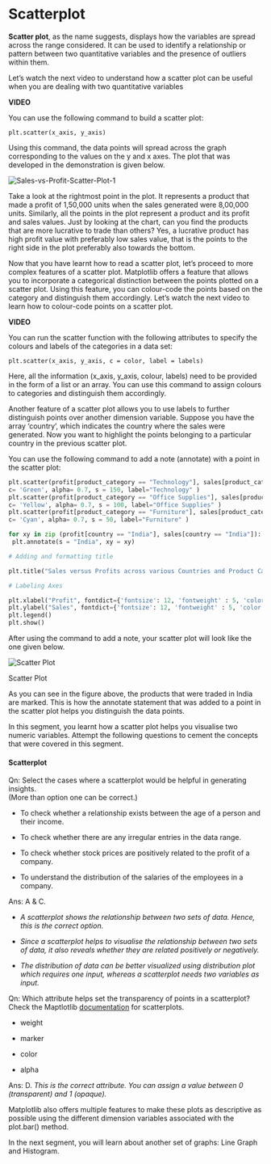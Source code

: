 # Scatterplot

**Scatter plot**, as the name suggests, displays how the variables are spread across the range considered. It can be used to identify a relationship or pattern between two quantitative variables and the presence of outliers within them.

Let’s watch the next video to understand how a scatter plot can be useful when you are dealing with two quantitative variables

**VIDEO**

You can use the following command to build a scatter plot:

`plt.scatter(x_axis, y_axis)`

Using this command, the data points will spread across the graph corresponding to the values on the y and x axes. The plot that was developed in the demonstration is given below.

![Sales-vs-Profit-Scatter-Plot-1](https://i.ibb.co/zRHQbx7/Sales-vs-Profit-Scatter-Plot-1.png)

Take a look at the rightmost point in the plot. It represents a product that made a profit of 1,50,000 units when the sales generated were 8,00,000 units. Similarly, all the points in the plot represent a product and its profit and sales values. Just by looking at the chart, can you find the products that are more lucrative to trade than others? Yes, a lucrative product has high profit value with preferably low sales value, that is the points to the right side in the plot preferably also towards the bottom.

Now that you have learnt how to read a scatter plot, let’s proceed to more complex features of a scatter plot. Matplotlib offers a feature that allows you to incorporate a categorical distinction between the points plotted on a scatter plot. Using this feature, you can colour-code the points based on the category and distinguish them accordingly. Let’s watch the next video to learn how to colour-code points on a scatter plot.

**VIDEO**

You can run the scatter function with the following attributes to specify the colours and labels of the categories in a data set:

`plt.scatter(x_axis, y_axis, c = color, label = labels)`

Here, all the information (x_axis, y_axis, colour, labels) need to be provided in the form of a list or an array. You can use this command to assign colours to categories and distinguish them accordingly.

Another feature of a scatter plot allows you to use labels to further distinguish points over another dimension variable. Suppose you have the array ‘country’, which indicates the country where the sales were generated. Now you want to highlight the points belonging to a particular country in the previous scatter plot.

You can use the following command to add a note (annotate) with a point in the scatter plot:

```python
plt.scatter(profit[product_category == "Technology"], sales[product_category == "Technology"], 
c= 'Green', alpha= 0.7, s = 150, label="Technology" )
plt.scatter(profit[product_category == "Office Supplies"], sales[product_category == "Office Supplies"], 
c= 'Yellow', alpha= 0.7, s = 100, label="Office Supplies" )
plt.scatter(profit[product_category == "Furniture"], sales[product_category == "Furniture"], 
c= 'Cyan', alpha= 0.7, s = 50, label="Furniture" )

for xy in zip (profit[country == "India"], sales[country == "India"]):
 plt.annotate(s = "India", xy = xy)

# Adding and formatting title

plt.title("Sales versus Profits across various Countries and Product Categories\n", fontdict={'fontsize': 20, 'fontweight' : 5, 'color' : 'Green'})

# Labeling Axes

plt.xlabel("Profit", fontdict={'fontsize': 12, 'fontweight' : 5, 'color' : 'Brown'})
plt.ylabel("Sales", fontdict={'fontsize': 12, 'fontweight' : 5, 'color' : 'Brown'})
plt.legend()
plt.show()
```

After using the command to add a note, your scatter plot will look like the one given below.

![Scatter Plot](https://i.ibb.co/f4ZQVwN/Sales-vs-Profit-Scatter-Plot.png)

Scatter Plot

As you can see in the figure above, the products that were traded in India are marked. This is how the annotate statement that was added to a point in the scatter plot helps you distinguish the data points.

In this segment, you learnt how a scatter plot helps you visualise two numeric variables. Attempt the following questions to cement the concepts that were covered in this segment.

#### Scatterplot

Qn: Select the cases where a scatterplot would be helpful in generating insights.  
(More than option one can be correct.)

- To check whether a relationship exists between the age of a person and their income.

- To check whether there are any irregular entries in the data range.

- To check whether stock prices are positively related to the profit of a company.

- To understand the distribution of the salaries of the employees in a company.

Ans: A & C.

- *A scatterplot shows the relationship between two sets of data. Hence, this is the correct option.*

- *Since a scatterplot helps to visualise the relationship between two sets of data, it also reveals whether they are related positively or negatively.*

- *The distribution of data can be better visualized using distribution plot which requires one input, whereas a scatterplot needs two variables as input.*

Qn: Which attribute helps set the transparency of points in a scatterplot?  
Check the Maptlotlib [documentation](https://matplotlib.org/3.1.1/api/_as_gen/matplotlib.pyplot.scatter.html?highlight=scatterplot) for scatterplots.

- weight

- marker

- color

- alpha

Ans: D. *This is the correct attribute. You can assign a value between 0 (transparent) and 1 (opaque).*

Matplotlib also offers multiple features to make these plots as descriptive as possible using the different dimension variables associated with the plot.bar() method.

In the next segment, you will learn about another set of graphs: Line Graph and Histogram.
